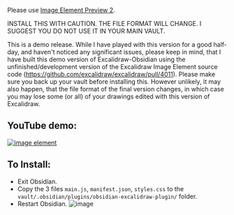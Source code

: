 Please use [Image Element Preview 2](https://github.com/zsviczian/obsidian-excalidraw-plugin/releases/tag/ImageElement-preview-2).

INSTALL THIS WITH CAUTION. THE FILE FORMAT WILL CHANGE. I SUGGEST YOU DO NOT USE IT IN YOUR MAIN VAULT.

This is a demo release. While I have played with this version for a good half-day, and haven't noticed any significant issues, please keep in mind, that I have built this demo version of Excalidraw-Obsidian using the unfinished/development version of the Excalidraw Image Element source code (https://github.com/excalidraw/excalidraw/pull/4011). Please make sure you back up your vault before installing this. However unlikely, it may also happen, that the file format of the final version changes, in which case you may lose some (or all) of your drawings edited with this version of Excalidraw.

## YouTube demo:
[![image element](https://user-images.githubusercontent.com/14358394/135725161-a80c145e-ee31-4806-8357-3f23929103ca.jpg)](https://youtu.be/LFxQwGcnlYQ)

## To Install:
- Exit Obsidian. 
- Copy the 3 files `main.js`, `manifest.json`, `styles.css` to the `vault/.obsidian/plugins/obsidian-excalidraw-plugin/` folder. 
- Restart Obsidian.
![image](https://user-images.githubusercontent.com/14358394/115394105-b8339080-a1e2-11eb-8395-ef42777e031e.png)
